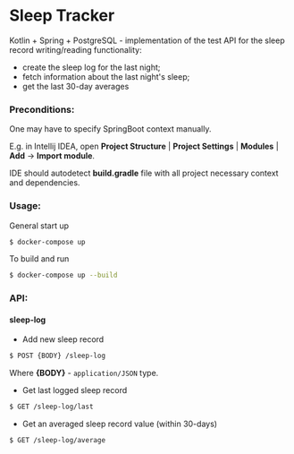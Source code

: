# Sleep Tracker
Kotlin + Spring + PostgreSQL - implementation of the test API for the sleep record writing/reading functionality:
* create the sleep log for the last night;
* fetch information about the last night's sleep;
* get the last 30-day averages

### Preconditions:

One may have to specify SpringBoot context manually.

E.g. in Intellij IDEA, open **Project Structure** | **Project Settings** | **Modules** | **Add** -> **Import module**.

IDE should autodetect **build.gradle** file with all project necessary context and dependencies.

### Usage:
General start up
```bash
$ docker-compose up
```

To build and run
```bash
$ docker-compose up --build
```

### API:
#### sleep-log

* Add new sleep record
```bash
$ POST {BODY} /sleep-log
```
Where __{BODY}__ - `application/JSON` type.
* Get last logged sleep record
```bash
$ GET /sleep-log/last
```
* Get an averaged sleep record value (within 30-days)
```bash
$ GET /sleep-log/average
```
